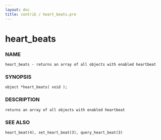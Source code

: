 ```yaml
---
layout: doc
title: contrib / heart_beats.pre
---
```

# heart_beats

### NAME

    heart_beats - returns an array of all objects with enabled heartbeat

### SYNOPSIS

    object *heart_beats( void );

### DESCRIPTION

    returns an array of all objects with enabled heartbeat

### SEE ALSO

    heart_beat(4), set_heart_beat(3), query_heart_beat(3)
